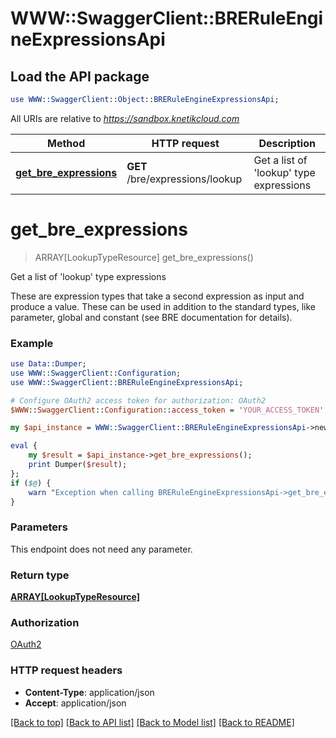 # WWW::SwaggerClient::BRERuleEngineExpressionsApi

## Load the API package
```perl
use WWW::SwaggerClient::Object::BRERuleEngineExpressionsApi;
```

All URIs are relative to *https://sandbox.knetikcloud.com*

Method | HTTP request | Description
------------- | ------------- | -------------
[**get_bre_expressions**](BRERuleEngineExpressionsApi.md#get_bre_expressions) | **GET** /bre/expressions/lookup | Get a list of &#39;lookup&#39; type expressions


# **get_bre_expressions**
> ARRAY[LookupTypeResource] get_bre_expressions()

Get a list of 'lookup' type expressions

These are expression types that take a second expression as input and produce a value. These can be used in addition to the standard types, like parameter, global and constant (see BRE documentation for details).

### Example 
```perl
use Data::Dumper;
use WWW::SwaggerClient::Configuration;
use WWW::SwaggerClient::BRERuleEngineExpressionsApi;

# Configure OAuth2 access token for authorization: OAuth2
$WWW::SwaggerClient::Configuration::access_token = 'YOUR_ACCESS_TOKEN';

my $api_instance = WWW::SwaggerClient::BRERuleEngineExpressionsApi->new();

eval { 
    my $result = $api_instance->get_bre_expressions();
    print Dumper($result);
};
if ($@) {
    warn "Exception when calling BRERuleEngineExpressionsApi->get_bre_expressions: $@\n";
}
```

### Parameters
This endpoint does not need any parameter.

### Return type

[**ARRAY[LookupTypeResource]**](LookupTypeResource.md)

### Authorization

[OAuth2](../README.md#OAuth2)

### HTTP request headers

 - **Content-Type**: application/json
 - **Accept**: application/json

[[Back to top]](#) [[Back to API list]](../README.md#documentation-for-api-endpoints) [[Back to Model list]](../README.md#documentation-for-models) [[Back to README]](../README.md)

